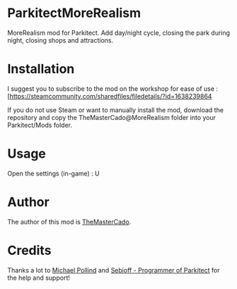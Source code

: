 # ParkitectMoreRealism
MoreRealism mod for Parkitect. Add day/night cycle, closing the park during night, closing shops and attractions.

# Installation
I suggest you to subscribe to the mod on the workshop for ease of use : [https://steamcommunity.com/sharedfiles/filedetails/?id=1638239864

If you do not use Steam or want to manually install the mod, download the repository and copy the TheMasterCado@MoreRealism folder into your Parkitect/Mods folder.

# Usage

Open the settings (in-game) : U

# Author
The author of this mod is [TheMasterCado](https://github.com/TheMasterCado).

# Credits

Thanks a lot to [Michael Pollind](https://github.com/pollend) and [Sebioff - Programmer of Parkitect](https://github.com/sebioff) for the help and support!
